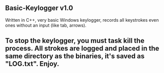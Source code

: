 Basic-Keylogger v1.0
----------------------------------------------------------
Written in C++, very basic Windows keylogger, records all
keystrokes even ones without an input (like tab, arrows).

To stop the keylogger, you must task kill the process.
All strokes are logged and placed in the same directory
as the binaries, it's saved as "LOG.txt". Enjoy.
----------------------------------------------------------

